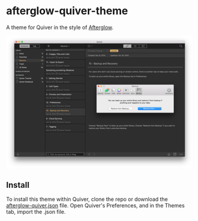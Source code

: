 # afterglow-quiver-theme
A theme for Quiver in the style of [Afterglow](https://github.com/YabataDesign/afterglow-theme).

![](https://github.com/kalebhermes/afterglow-quiver-theme/raw/master/screenshot%20for%20quiver.png)

## Install
To install this theme within Quiver, clone the repo or download the [afterglow-quiver.json](https://raw.githubusercontent.com/kalebhermes/afterglow-quiver-theme/master/afterglow-quiver.json) file. Open Quiver's Preferences, and in the Themes tab, import the .json file. 